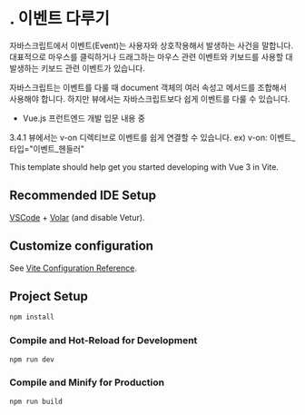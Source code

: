 # . 이벤트 다루기
자바스크립트에서 이벤트(Event)는 사용자와 상호작용해서 발생하는 사건을 말합니다.
대표적으로 마우스를 클릭하거나 드래그하는 마우스 관련 이벤트와 키보드를 사용할 대 발생하는 키보드 관련 이벤트가 있습니다.

자바스크립트는 이벤트를 다룰 때 document 객체의 여러 속성고 메서드를 조합해서 사용해야 합니다.
하지만 뷰에서는 자바스크립트보다 쉽게 이벤트를 다룰 수 있습니다.
* Vue.js 프런트엔드 개발 입문 내용 중

3.4.1 뷰에서는 v-on 디렉티브로 이벤트를 쉽게 연결할 수 있습니다.
ex) v-on: 이벤트_타입="이벤트_헨들러"

This template should help get you started developing with Vue 3 in Vite.

## Recommended IDE Setup

[VSCode](https://code.visualstudio.com/) + [Volar](https://marketplace.visualstudio.com/items?itemName=Vue.volar) (and disable Vetur).

## Customize configuration

See [Vite Configuration Reference](https://vite.dev/config/).

## Project Setup

```sh
npm install
```

### Compile and Hot-Reload for Development

```sh
npm run dev
```

### Compile and Minify for Production

```sh
npm run build
```
